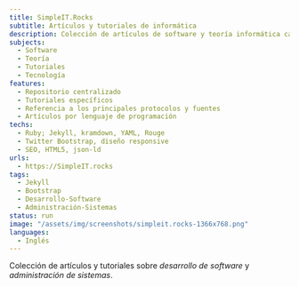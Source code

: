 ```yaml
---
title: SimpleIT.Rocks
subtitle: Artículos y tutoriales de informática
description: Colección de artículos de software y teoría informática categorizados por lenguaje programación
subjects:
  - Software
  - Teoría
  - Tutoriales
  - Tecnología
features:
  - Repositorio centralizado
  - Tutoriales específicos
  - Referencia a los principales protocolos y fuentes
  - Artículos por lenguaje de programación
techs:
  - Ruby; Jekyll, kramdown, YAML, Rouge
  - Twitter Bootstrap, diseño responsive
  - SEO, HTML5, json-ld
urls:
  - https://SimpleIT.rocks
tags: 
  - Jekyll
  - Bootstrap
  - Desarrollo-Software
  - Administración-Sistemas
status: run
image: "/assets/img/screenshots/simpleit.rocks-1366x768.png"
languages:
  - Inglés
---
```


Colección de artículos y tutoriales sobre _desarrollo de software_ y _administración de sistemas_.
